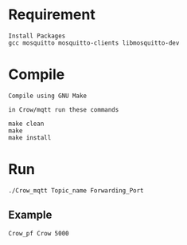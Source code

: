 
# Requirement

    Install Packages 
    gcc mosquitto mosquitto-clients libmosquitto-dev


# Compile

    Compile using GNU Make

    in Crow/mqtt run these commands

    make clean 
    make 
    make install


# Run

    ./Crow_mqtt Topic_name Forwarding_Port

## Example 

    Crow_pf Crow 5000


